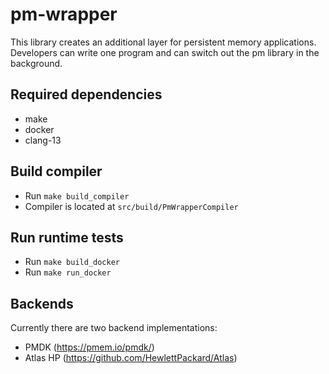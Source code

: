 # pm-wrapper

This library creates an additional layer for persistent memory applications.
Developers can write one program and can switch out the pm library in the background.

## Required dependencies
- make
- docker
- clang-13

## Build compiler
- Run `make build_compiler`
- Compiler is located at `src/build/PmWrapperCompiler`

## Run runtime tests
- Run `make build_docker`
- Run `make run_docker`

## Backends
Currently there are two backend implementations:
- PMDK (https://pmem.io/pmdk/)
- Atlas HP (https://github.com/HewlettPackard/Atlas)

